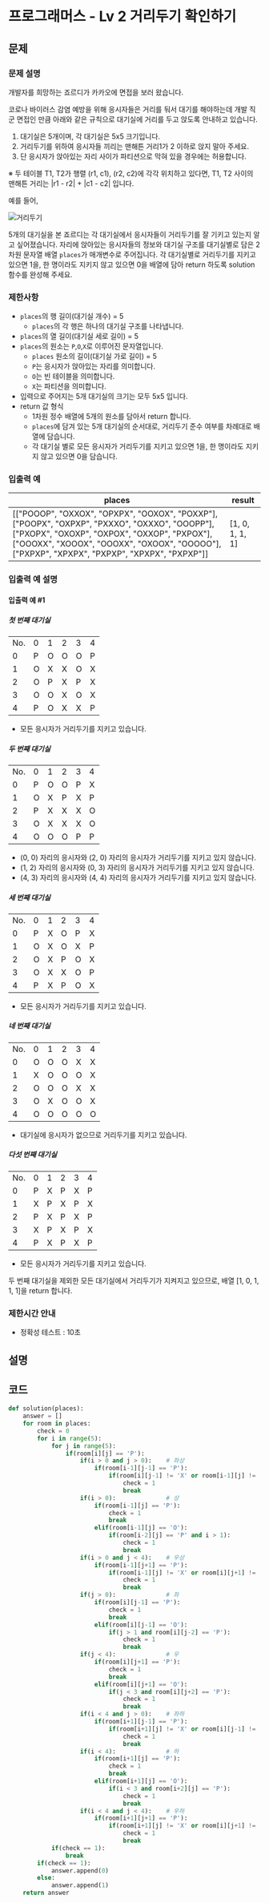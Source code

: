 # 프로그래머스 - Lv 2 거리두기 확인하기

문제
-----
### 문제 설명

개발자를 희망하는 죠르디가 카카오에 면접을 보러 왔습니다.

코로나 바이러스 감염 예방을 위해 응시자들은 거리를 둬서 대기를 해야하는데 개발 직군 면접인 만큼
아래와 같은 규칙으로 대기실에 거리를 두고 앉도록 안내하고 있습니다.

1. 대기실은 5개이며, 각 대기실은 5x5 크기입니다.
2. 거리두기를 위하여 응시자들 끼리는 맨해튼 거리1가 2 이하로 앉지 말아 주세요.
3. 단 응시자가 앉아있는 자리 사이가 파티션으로 막혀 있을 경우에는 허용합니다.

※ 두 테이블 T1, T2가 행렬 (r1, c1), (r2, c2)에 각각 위치하고 있다면, T1, T2 사이의 맨해튼 거리는 &#124;r1 - r2&#124; + &#124;c1 - c2&#124; 입니다.

예를 들어,

![거리두기](/image/geori.PNG)

5개의 대기실을 본 죠르디는 각 대기실에서 응시자들이 거리두기를 잘 기키고 있는지 알고 싶어졌습니다. 자리에 앉아있는 응시자들의 정보와 대기실 구조를 대기실별로 담은 2차원 문자열 배열 `places`가 매개변수로 주어집니다. 각 대기실별로 거리두기를 지키고 있으면 1을, 한 명이라도 지키지 않고 있으면 0을 배열에 담아 return 하도록 solution 함수를 완성해 주세요.

### 제한사항

- `places`의 행 길이(대기실 개수) = 5
    - `places`의 각 행은 하나의 대기실 구조를 나타냅니다.
- `places`의 열 길이(대기실 세로 길이) = 5
- `places`의 원소는 `P`,`O`,`X`로 이루어진 문자열입니다.
    - `places` 원소의 길이(대기실 가로 길이) = 5
    - `P`는 응시자가 앉아있는 자리를 의미합니다.
    - `O`는 빈 테이블을 의미합니다.
    - `X`는 파티션을 의미합니다.
- 입력으로 주어지는 5개 대기실의 크기는 모두 5x5 입니다.
- return 값 형식
    - 1차원 정수 배열에 5개의 원소를 담아서 return 합니다.
    - `places`에 담겨 있는 5개 대기실의 순서대로, 거리두기 준수 여부를 차례대로 배열에 담습니다.
    - 각 대기실 별로 모든 응시자가 거리두기를 지키고 있으면 1을, 한 명이라도 지키지 않고 있으면 0을 담습니다.

### 입출력 예

|places|result|
|---|---|
|[["POOOP", "OXXOX", "OPXPX", "OOXOX", "POXXP"], ["POOPX", "OXPXP", "PXXXO", "OXXXO", "OOOPP"], ["PXOPX", "OXOXP", "OXPOX", "OXXOP", "PXPOX"], ["OOOXX", "XOOOX", "OOOXX", "OXOOX", "OOOOO"], ["PXPXP", "XPXPX", "PXPXP", "XPXPX", "PXPXP"]]|[1, 0, 1, 1, 1]|

### 입출력 예 설명

#### 입출력 예 #1

##### 첫 번째 대기실

|||||||
|---|---|---|---|---|---|
|No.|0|1|2|3|4|
|0|P|O|O|O|P|
|1|O|X|X|O|X|
|2|O|P|X|P|X|
|3|O|O|X|O|X|
|4|P|O|X|X|P|

- 모든 응시자가 거리두기를 지키고 있습니다.

##### 두 번째 대기실

|||||||
|---|---|---|---|---|---|
|No.|0|1|2|3|4|
|0|P|O|O|P|X|
|1|O|X|P|X|P|
|2|P|X|X|X|O|
|3|O|X|X|X|O|
|4|O|O|O|P|P|

- (0, 0) 자리의 응시자와 (2, 0) 자리의 응시자가 거리두기를 지키고 있지 않습니다.
- (1, 2) 자리의 응시자와 (0, 3) 자리의 응시자가 거리두기를 지키고 있지 않습니다.
- (4, 3) 자리의 응시자와 (4, 4) 자리의 응시자가 거리두기를 지키고 있지 않습니다.

##### 세 번째 대기실

|||||||
|---|---|---|---|---|---|
|No.|0|1|2|3|4|
|0|P|X|O|P|X|
|1|O|X|O|X|P|
|2|O|X|P|O|X|
|3|O|X|X|O|P|
|4|P|X|P|O|X|

- 모든 응시자가 거리두기를 지키고 있습니다.

##### 네 번째 대기실

|||||||
|---|---|---|---|---|---|
|No.|0|1|2|3|4|
|0|O|O|O|X|X|
|1|X|O|O|O|X|
|2|O|O|O|X|X|
|3|O|X|O|O|X|
|4|O|O|O|O|O|

- 대기실에 응시자가 없으므로 거리두기를 지키고 있습니다.

##### 다섯 번째 대기실

|||||||
|---|---|---|---|---|---|
|No.|0|1|2|3|4|
|0|P|X|P|X|P|
|1|X|P|X|P|X|
|2|P|X|P|X|P|
|3|X|P|X|P|X|
|4|P|X|P|X|P|

- 모든 응시자가 거리두기를 지키고 있습니다.

두 번째 대기실을 제외한 모든 대기실에서 거리두기가 지켜지고 있으므로, 배열 [1, 0, 1, 1, 1]을 return 합니다.

### 제한시간 안내

- 정확성 테스트 : 10초

설명
------

코드
------

``` python
def solution(places):
    answer = []
    for room in places:
        check = 0
        for i in range(5):
            for j in range(5):
                if(room[i][j] == 'P'):
                    if(i > 0 and j > 0):    # 좌상
                        if(room[i-1][j-1] == 'P'):
                            if(room[i][j-1] != 'X' or room[i-1][j] != 'X'):
                                check = 1
                                break
                    if(i > 0):              # 상
                        if(room[i-1][j] == 'P'):
                            check = 1
                            break
                        elif(room[i-1][j] == 'O'):
                            if(room[i-2][j] == 'P' and i > 1):
                                check = 1
                                break
                    if(i > 0 and j < 4):    # 우상
                        if(room[i-1][j+1] == 'P'):
                            if(room[i-1][j] != 'X' or room[i][j+1] != 'X'):
                                check = 1
                                break
                    if(j > 0):              # 좌
                        if(room[i][j-1] == 'P'):
                            check = 1
                            break
                        elif(room[i][j-1] == 'O'):
                            if(j > 1 and room[i][j-2] == 'P'):
                                check = 1
                                break
                    if(j < 4):              # 우
                        if(room[i][j+1] == 'P'):
                            check = 1
                            break
                        elif(room[i][j+1] == 'O'):
                            if(j < 3 and room[i][j+2] == 'P'):
                                check = 1
                                break
                    if(i < 4 and j > 0):    # 좌하
                        if(room[i+1][j-1] == 'P'):
                            if(room[i+1][j] != 'X' or room[i][j-1] != 'X'):
                                check = 1
                                break
                    if(i < 4):              # 하
                        if(room[i+1][j] == 'P'):
                            check = 1
                            break
                        elif(room[i+1][j] == 'O'):
                            if(i < 3 and room[i+2][j] == 'P'):
                                check = 1
                                break
                    if(i < 4 and j < 4):    # 우하
                        if(room[i+1][j+1] == 'P'):
                            if(room[i+1][j] != 'X' or room[i][j+1] != 'X'):
                                check = 1
                                break
            if(check == 1):
                break
        if(check == 1):
            answer.append(0)
        else:
            answer.append(1)
    return answer
```